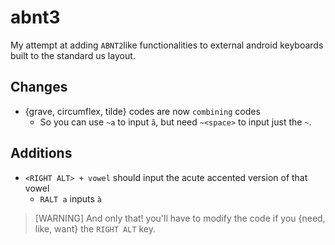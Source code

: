 # abnt3

My attempt at adding `ABNT2`like functionalities to external android keyboards built to the standard us layout.  

## Changes

- {grave, circumflex, tilde} codes are now `combining` codes
    - So you can use `~a` to input `ã`, but need `~<space>` to input just the `~`.

## Additions

- `<RIGHT ALT> + vowel` should input the acute accented version of that vowel
    - `RALT a` inputs `à`
> [WARNING] And only that! you'll have to modify the code if you {need, like, want} the `RIGHT ALT` key.
